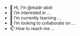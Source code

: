 - 👋 Hi, I’m @madr-abdi
- 👀 I’m interested in ...
- 🌱 I’m currently learning ...
- 💞️ I’m looking to collaborate on ...
- 📫 How to reach me ...

<!---
madr-abdi/madr-abdi is a ✨ special ✨ repository because its `README.md` (this file) appears on your GitHub profile.
You can click the Preview link to take a look at your changes.
--->
